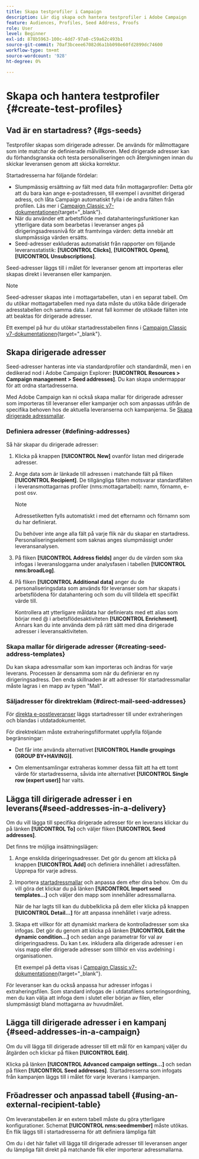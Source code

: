 ```yaml
---
title: Skapa testprofiler i Campaign
description: Lär dig skapa och hantera testprofiler i Adobe Campaign
feature: Audiences, Profiles, Seed Address, Proofs
role: User
level: Beginner
exl-id: 878b5963-100c-4dd7-97a0-c59a62c493b1
source-git-commit: 70af3bceee67082d6a1bb098e60fd2899dc74600
workflow-type: tm+mt
source-wordcount: '928'
ht-degree: 0%

---
```


# Skapa och hantera testprofiler {#create-test-profiles}

## Vad är en startadress? {#gs-seeds}

Testprofiler skapas som dirigerade adresser. De används för målmottagare som inte matchar de definierade målvillkoren. Med dirigerade adresser kan du förhandsgranska och testa personaliseringen och återgivningen innan du skickar leveransen genom att skicka korrektur.

Startadresserna har följande fördelar:

* Slumpmässig ersättning av fält med data från mottagarprofiler: Detta gör att du bara kan ange e-postadressen, till exempel i avsnittet dirigerad adress, och låta Campaign automatiskt fylla i de andra fälten från profilen. Läs mer i [Campaign Classic v7-dokumentationen](https://experienceleague.adobe.com/docs/campaign-classic/using/sending-messages/using-seed-addresses/use-case--selecting-seed-addresses-on-criteria.html){target="_blank"}.
* När du använder ett arbetsflöde med datahanteringsfunktioner kan ytterligare data som bearbetas i leveranser anges på dirigeringsadressnivå för att framtvinga värden: detta innebär att slumpmässiga värden ersätts.
* Seed-adresser exkluderas automatiskt från rapporter om följande leveransstatistik: **[!UICONTROL Clicks]**, **[!UICONTROL Opens]**, **[!UICONTROL Unsubscriptions]**.

Seed-adresser läggs till i målet för leveranser genom att importeras eller skapas direkt i leveransen eller kampanjen.

>[!NOTE]
>
>Seed-adresser skapas inte i mottagartabellen, utan i en separat tabell. Om du utökar mottagartabellen med nya data måste du utöka både dirigerade adresstabellen och samma data. I annat fall kommer de utökade fälten inte att beaktas för dirigerade adresser.
>
>Ett exempel på hur du utökar startadresstabellen finns i [Campaign Classic v7-dokumentationen](https://experienceleague.adobe.com/docs/campaign-classic/using/sending-messages/using-seed-addresses/use-case--selecting-seed-addresses-on-criteria.html){target="_blank"}.

## Skapa dirigerade adresser

Seed-adresser hanteras inte via standardprofiler och standardmål, men i en dedikerad nod i Adobe Campaign Explorer: **[!UICONTROL Resources > Campaign management > Seed addresses]**. Du kan skapa undermappar för att ordna startadresserna.

Med Adobe Campaign kan ni också skapa mallar för dirigerade adresser som importeras till leveranser eller kampanjer och som anpassas utifrån de specifika behoven hos de aktuella leveranserna och kampanjerna. Se [Skapa dirigerade adressmallar](#creating-seed-address-templates).

### Definiera adresser {#defining-addresses}

Så här skapar du dirigerade adresser:

1. Klicka på knappen **[!UICONTROL New]** ovanför listan med dirigerade adresser.
1. Ange data som är länkade till adressen i matchande fält på fliken **[!UICONTROL Recipient]**. De tillgängliga fälten motsvarar standardfälten i leveransmottagarnas profiler (nms:mottagartabell): namn, förnamn, e-post osv.

   >[!NOTE]
   >
   >Adressetiketten fylls automatiskt i med det efternamn och förnamn som du har definierat.
   >
   >Du behöver inte ange alla fält på varje flik när du skapar en startadress. Personaliseringselement som saknas anges slumpmässigt under leveransanalysen.

1. På fliken **[!UICONTROL Address fields]** anger du de värden som ska infogas i leveransloggarna under analysfasen i tabellen **[!UICONTROL nms:broadLog]**.

1. På fliken **[!UICONTROL Additional data]** anger du de personaliseringsdata som används för leveranser som har skapats i arbetsflödena för datahantering och som du vill tilldela ett specifikt värde till.

   Kontrollera att ytterligare måldata har definierats med ett alias som börjar med @ i arbetsflödesaktiviteten **[!UICONTROL Enrichment]**. Annars kan du inte använda dem på rätt sätt med dina dirigerade adresser i leveransaktiviteten.

### Skapa mallar för dirigerade adresser {#creating-seed-address-templates}

Du kan skapa adressmallar som kan importeras och ändras för varje leverans. Processen är densamma som när du definierar en ny dirigeringsadress. Den enda skillnaden är att adresser för startadressmallar måste lagras i en mapp av typen &quot;Mall&quot;.

### Säljadresser för direktreklam {#direct-mail-seed-addresses}

För [direkta e-postleveranser](../send/direct-mail.md) läggs startadresser till under extraheringen och blandas i utdatadokumentet.

För direktreklam måste extraheringsfilformatet uppfylla följande begränsningar:

* Det får inte använda alternativet **[!UICONTROL Handle groupings (GROUP BY+HAVING)]**.

* Om elementsamlingar extraheras kommer dessa fält att ha ett tomt värde för startadresserna, såvida inte alternativet **[!UICONTROL Single row (expert user)]** har valts.

## Lägga till dirigerade adresser i en leverans{#seed-addresses-in-a-delivery}

Om du vill lägga till specifika dirigerade adresser för en leverans klickar du på länken **[!UICONTROL To]** och väljer fliken **[!UICONTROL Seed addresses]**.

Det finns tre möjliga insättningslägen:

1. Ange enskilda dirigeringsadresser.  Det gör du genom att klicka på knappen **[!UICONTROL Add]** och definiera innehållet i adressfälten. Upprepa för varje adress.

1. Importera [startadressmallar](#creating-seed-address-template) och anpassa dem efter dina behov. Om du vill göra det klickar du på länken **[!UICONTROL Import seed templates...]** och väljer den mapp som innehåller adressmallarna.

   När de har lagts till kan du dubbelklicka på dem eller klicka på knappen **[!UICONTROL Detail...]** för att anpassa innehållet i varje adress.

1. Skapa ett villkor för att dynamiskt markera de kontrolladresser som ska infogas. Det gör du genom att klicka på länken **[!UICONTROL Edit the dynamic condition...]** och sedan ange parametrar för val av dirigeringsadress. Du kan t.ex. inkludera alla dirigerade adresser i en viss mapp eller dirigerade adresser som tillhör en viss avdelning i organisationen.

   Ett exempel på detta visas i [Campaign Classic v7-dokumentationen](https://experienceleague.adobe.com/docs/campaign-classic/using/sending-messages/using-seed-addresses/use-case--selecting-seed-addresses-on-criteria.html){target="_blank"}.

För leveranser kan du också anpassa hur adresser infogas i extraheringsfilen. Som standard infogas de i utdatafilens sorteringsordning, men du kan välja att infoga dem i slutet eller början av filen, eller slumpmässigt bland mottagarna av huvudmålet.

## Lägga till dirigerade adresser i en kampanj {#seed-addresses-in-a-campaign}

Om du vill lägga till dirigerade adresser till ett mål för en kampanj väljer du åtgärden och klickar på fliken **[!UICONTROL Edit]**.

Klicka på länken **[!UICONTROL Advanced campaign settings...]** och sedan på fliken **[!UICONTROL Seed addresses]**. Startadresserna som infogats från kampanjen läggs till i målet för varje leverans i kampanjen.

## Fröadresser och anpassad tabell {#using-an-external-recipient-table}

Om leveranstabellen är en extern tabell måste du göra ytterligare konfigurationer. Schemat **[!UICONTROL nms:seedmember]** måste utökas. En flik läggs till i startadresserna för att definiera lämpliga fält

Om du i det här fallet vill lägga till dirigerade adresser till leveransen anger du lämpliga fält direkt på matchande flik eller importerar adressmallarna.

<!--The **nms:seedMember** schema extension is [this section](../../configuration/using/seed-addresses.md).-->
